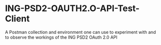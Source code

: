 # ING-PSD2-OAUTH2.O-API-Test-Client
A Postman collection and environment one can use to experiment with and to observe the workings of the ING PSD2 OAuth 2.0 API
